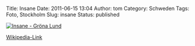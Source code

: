 Title: Insane
Date: 2011-06-15 13:04
Author: tom
Category: Schweden
Tags: Foto, Stockholm
Slug: insane
Status: published

[![Insane - Gröna
Lund](/pic/insaneride_s.jpg "Insane - Gröna Lund")](/pic/insaneride_l.jpg)

[Wikipedia-Link](http://de.wikipedia.org/wiki/Insane)

